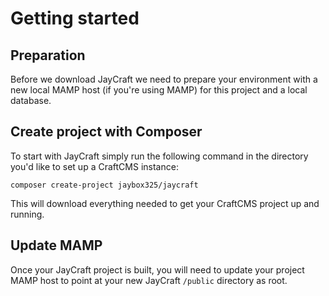 # Getting started

## Preparation

Before we download JayCraft we need to prepare your environment with a new local MAMP host (if you're using MAMP) for this project and a local database.

## Create project with Composer

To start with JayCraft simply run the following command in the directory you'd like to set up a CraftCMS instance:

```
composer create-project jaybox325/jaycraft
```

This will download everything needed to get your CraftCMS project up and running.

## Update MAMP

Once your JayCraft project is built, you will need to update your project MAMP host to point at your new JayCraft `/public` directory as root.
